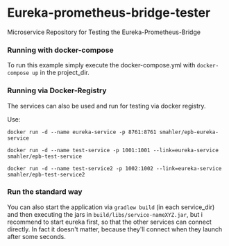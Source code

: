 # Eureka-prometheus-bridge-tester
Microservice Repository for Testing the Eureka-Prometheus-Bridge

### Running with docker-compose

To run this example simply execute the docker-compose.yml with 
`docker-compose up` in the project_dir.

### Running via Docker-Registry

The services can also be used and run for testing via docker registry.

Use:

`docker run -d --name eureka-service -p 8761:8761 smahler/epb-eureka-service`

`docker run -d --name test-service -p 1001:1001 --link=eureka-service smahler/epb-test-service`

`docker run -d --name test-service2 -p 1002:1002 --link=eureka-service smahler/epb-test-service2`


### Run the standard way

You can also start the application via `gradlew build` (in each service_dir) and then executing
 the jars in `build/libs/service-nameXYZ.jar`, but i recommend to start eureka first, so that the other services
 can connect directly. In fact it doesn't matter, because they'll connect when they launch after some seconds.
 
 
